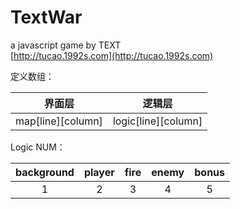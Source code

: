 TextWar
=======
a javascript game by TEXT  
[http://tucao.1992s.com](http://tucao.1992s.com)

定义数组：

界面层            | 逻辑层
----------------- | -----------------
map[line][column] | logic[line][column]


Logic NUM：

background | player | fire | enemy | bonus
:--------: | :----: | :--: | :---: | :--:
     1     |    2   |   3  |   4   |  5
